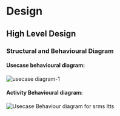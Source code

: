 # Design
## High Level Design

### Structural and Behavioural Diagram

#### Usecase behavioural diagram:



![usecase diagram-1](https://user-images.githubusercontent.com/86227942/160700988-6047fd28-bc29-44b3-b90a-ac8b04e9141f.png)


#### Activity Behavioural diagram:



![Usecase Behaviour diagram for srms ltts](https://user-images.githubusercontent.com/86227942/160701127-b060e8c7-5efd-430c-aa9d-44b11d34ed8c.png)

